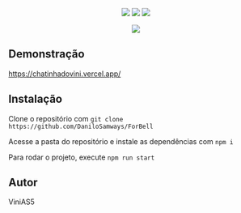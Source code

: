 <p align="center">
  <a href="#"><img src="https://img.shields.io/badge/typescript-%23007ACC.svg?style=for-the-badge&logo=typescript&logoColor=white"></a>
  <a href="#"><img src="https://img.shields.io/badge/react-%2320232a.svg?style=for-the-badge&logo=react&logoColor=%2361DAFB"></a>
  <a href="#"><img src="https://img.shields.io/badge/css3-%231572B6.svg?style=for-the-badge&logo=css3&logoColor=white"></a>
</p>

<p align="center">
  <img src="https://user-images.githubusercontent.com/55723423/225168342-c7a69bdd-e3f7-4552-a259-b0dce0d07292.png">
</p>


## Demonstração

https://chatinhadovini.vercel.app/

## Instalação

Clone o repositório com ```git clone https://github.com/DaniloSamways/ForBell```

Acesse a pasta do repositório e instale as dependências com ```npm i```

Para rodar o projeto, execute ```npm run start```

## Autor
ViniAS5
